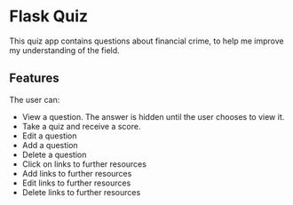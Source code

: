 # Flask Quiz

This quiz app contains questions about financial crime, to help me improve my understanding of the field. 

## Features
The user can:
* View a question. The answer is hidden until the user chooses to view it.
* Take a quiz and receive a score.
* Edit a question
* Add a question
* Delete a question
* Click on links to further resources
* Add links to further resources
* Edit links to further resources
* Delete links to further resources 
